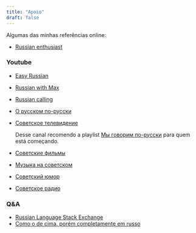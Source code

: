```yaml
---
title: "Apoio"
draft: false
---
```


<!-- (https://russian.stackexchange.com/questions/9342/is-there-a-vocabulary-list-comparable-to-basic-english) -->
<!-- http://www.sovmusic.ru/index.php -->

Algumas das minhas referências online:

- [Russian enthusiast](https://russianenthusiast.com/)

### Youtube

- [Easy Russian](https://www.youtube.com/@EasyRussianVideos)
- [Russian with Max](https://www.youtube.com/@RussianWithMax)
- [Russian calling](https://www.youtube.com/@russian.calling)
- [О русском по-русски](https://www.youtube.com/@orusskomporusski)
- [Советское телевидение](https://www.youtube.com/@gtrftv/)

    Desse canal recomendo a playlist [Мы говорим по-русски](https://youtube.com/playlist?list=PL40OiiJw6-gdhFSbnnq4V8Lu_iBu5L7TF&si=mFh1LzMC8RXnl5tm) para quem está começando.

- [Советские фильмы](https://www.youtube.com/@gtrffilms)
- [Музыка на советском](https://www.youtube.com/@gtrfmusic)
- [Советский юмор](https://www.youtube.com/@gtrfhumor)
- [Советское радио](https://www.youtube.com/@gtrfradio)

### Q&A

- [Russian Language Stack Exchange](https://russian.stackexchange.com/)
- [Como o de cima, porém completamente em russo](https://rus.stackexchange.com/)
